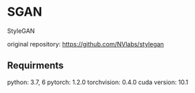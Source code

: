 # SGAN
StyleGAN

original repository: https://github.com/NVlabs/stylegan

## Requirments
python: 3.7, 6
pytorch: 1.2.0
torchvision: 0.4.0
cuda version: 10.1
